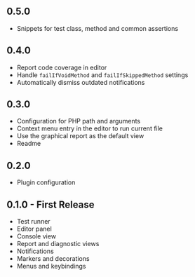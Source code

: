 ## 0.5.0

* Snippets for test class, method and common assertions

## 0.4.0

* Report code coverage in editor
* Handle `failIfVoidMethod` and `failIfSkippedMethod` settings
* Automatically dismiss outdated notifications

## 0.3.0

* Configuration for PHP path and arguments
* Context menu entry in the editor to run current file
* Use the graphical report as the default view
* Readme

## 0.2.0

* Plugin configuration

## 0.1.0 - First Release

* Test runner
* Editor panel
* Console view
* Report and diagnostic views
* Notifications
* Markers and decorations
* Menus and keybindings
